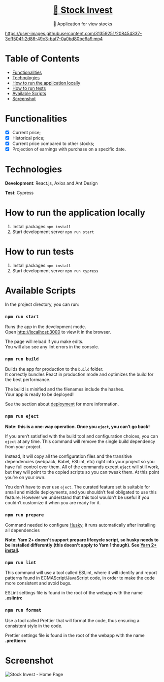<h1 align="center">
    <a href="https://github.com/Keemluvr/alive">🔗 Stock Invest</a>
</h1>
<p align="center">🚀 Application for view stocks</p>

https://user-images.githubusercontent.com/31359251/208454337-3cff504f-2d86-49c3-baf7-0a0bd80be6a9.mp4

# Table of Contents
<!--ts-->
   * [Functionalities](#functionalities)
   * [Technologies](#technologies)
   * [How to run the application locally](#how-to-run-the-application-locally)
   * [How to run tests](#how-to-run-tests)
   * [Available Scripts](#available-scripts)
   * [Screenshot](#screenshot)
<!--te-->


# Functionalities

- [x] Current price;
- [x] Historical price;
- [x] Current price compared to other stocks;
- [x] Projection of earnings with purchase on a specific date.

# Technologies

**Development**: React.js, Axios and Ant Design

**Test**: Cypress

# How to run the application locally

1. Install packages `npm install`
2. Start development server `npm run start`

# How to run tests

1. Install packages `npm install`
2. Start development server `npm run cypress`

# Available Scripts

In the project directory, you can run:

### `npm run start`

Runs the app in the development mode.\
Open [http://localhost:3000](http://localhost:3000) to view it in the browser.

The page will reload if you make edits.\
You will also see any lint errors in the console.

### `npm run build`

Builds the app for production to the `build` folder.\
It correctly bundles React in production mode and optimizes the build for the best performance.

The build is minified and the filenames include the hashes.\
Your app is ready to be deployed!

See the section about [deployment](https://facebook.github.io/create-react-app/docs/deployment) for more information.

### `npm run eject`

**Note: this is a one-way operation. Once you `eject`, you can’t go back!**

If you aren’t satisfied with the build tool and configuration choices, you can `eject` at any time. This command will remove the single build dependency from your project.

Instead, it will copy all the configuration files and the transitive dependencies (webpack, Babel, ESLint, etc) right into your project so you have full control over them. All of the commands except `eject` will still work, but they will point to the copied scripts so you can tweak them. At this point you’re on your own.

You don’t have to ever use `eject`. The curated feature set is suitable for small and middle deployments, and you shouldn’t feel obligated to use this feature. However we understand that this tool wouldn’t be useful if you couldn’t customize it when you are ready for it.

### `npm run prepare`

Command needed to configure [Husky](https://typicode.github.io/husky/#/), it runs automatically after installing all dependencies

**Note: Yarn 2+ doesn't support prepare lifecycle script, so husky needs to be installed differently (this doesn't apply to Yarn 1 though). See [Yarn 2+ install](https://typicode.github.io/husky/#/?id=yarn-2).**

### `npm run lint`

This command will use a tool called ESLint, where it will identify and report patterns found in ECMAScript/JavaScript code, in order to make the code more consistent and avoid bugs.

ESLint settings file is found in the root of the webapp with the name **.eslintrc**

### `npm run format`

Use a tool called Prettier that will format the code, thus ensuring a consistent style in the code.

Prettier settings file is found in the root of the webapp with the name **.prettierrc**

# Screenshot

![Stock Invest - Home Page](https://user-images.githubusercontent.com/31359251/208454570-788fe63b-a60e-48d6-86fa-0a846e94b7b7.png)

